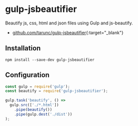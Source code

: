 # gulp-jsbeautifier

Beautify js, css, html and json files using Gulp and js-beautify.

- [github.com/tarunc/gulp-jsbeautifier](https://github.com/tarunc/gulp-jsbeautifier){:target="_blank"}

## Installation

```shell
npm install --save-dev gulp-jsbeautifier
```

## Configuration

```javascript
const gulp = require('gulp');
const beautify = require('gulp-jsbeautifier');
 
gulp.task('beautify', () =>
  gulp.src(['./*.html'])
    .pipe(beautify())
    .pipe(gulp.dest('./dist'))
);
```
